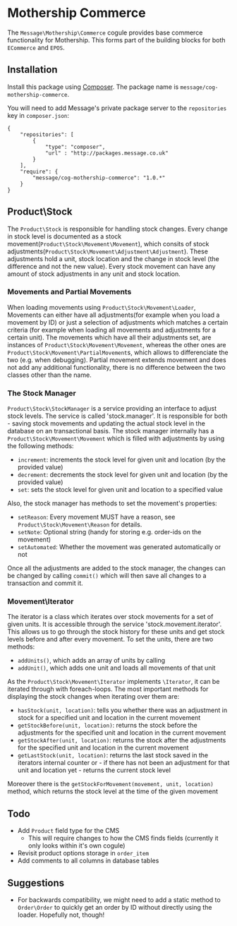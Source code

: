 # Mothership Commerce

The `Message\Mothership\Commerce` cogule provides base commerce functionality for Mothership. This forms part of the building blocks for both `ECommerce` and `EPOS`.

## Installation

Install this package using [Composer](http://getcomposer.org/). The package name is `message/cog-mothership-commerce`.

You will need to add Message's private package server to the `repositories` key in `composer.json`:

	{
		"repositories": [
			{
				"type": "composer",
				"url" : "http://packages.message.co.uk"
			}
		],
		"require": {
			"message/cog-mothership-commerce": "1.0.*"
		}
	}

## Product\Stock
The `Product\Stock` is responsible for handling stock changes.
Every change in stock level is documented as a stock movement(`Product\Stock\Movement\Movement`), which consits of stock adjustments(`Product\Stock\Movement\Adjustment\Adjustment`).
These adjustments hold a unit, stock location and the change in stock level (the difference and not the new value).
Every stock movement can have any amount of stock adjustments in any unit and stock location.

### Movements and Partial Movements
When loading movements using `Product\Stock\Movement\Loader`, Movements can either have all adjustments(for example when you load a movement by ID) or just a selection of adjustments which matches a certain criteria (for example when loading all movements and adjustments for a certain unit).
The movements which have all their adjustments set, are instances of `Product\Stock\Movement\Movement`, whereas the other ones are `Product\Stock\Movement\PartialMovement`s, which allows to differenciate the two (e.g. when debugging).
Partial movement extends movement and does not add any additional functionality, there is no difference between the two classes other than the name.

### The Stock Manager
`Product\Stock\StockManager` is a service providing an interface to adjust stock levels. The service is called 'stock.manager'.
It is responsible for both - saving stock movements and updating the actual stock level in the database on an transactional basis.
The stock manager internally has a `Product\Stock\Movement\Movement` which is filled with adjustments by using the following methods:
* `increment`: increments the stock level for given unit and location (by the provided value)
* `decrement`: decrements the stock level for given unit and location (by the provided value)
* `set`: sets the stock level for given unit and location to a specified value

Also, the stock manager has methods to set the movement's properties:
* `setReason`: Every movement MUST have a reason, see `Product\Stock\Movement\Reason` for details.
* `setNote`: Optional string (handy for storing e.g. order-ids on the movement)
* `setAutomated`: Whether the movement was generated automatically or not

Once all the adjustments are added to the stock manager, the changes can be changed by calling `commit()` which will then save all changes to a transaction and commit it.

### Movement\Iterator
The iterator is a class which iterates over stock movements for a set of given units. It is accessible through the service 'stock.movement.iterator'.
This allows us to go through the stock history for these units and get stock levels before and after every movement.
To set the units, there are two methods:
* `addUnits()`, which adds an array of units by calling
* `addUnit()`, which adds one unit and loads all movements of that unit

As the `Product\Stock\Movement\Iterator` implements `\Iterator`, it can be iterated through with foreach-loops.
The most important methods for displaying the stock changes when iterating over them are:
* `hasStock(unit, location)`: tells you whether there was an adjustment in stock for a specified unit and location in the current movement
* `getStockBefore(unit, location)`: returns the stock before the adjustments for the specified unit and location in the current movement
* `getStockAfter(unit, location)`: returns the stock after the adjustments for the specified unit and location in the current movement
* `getLastStock(unit, location)`: returns the last stock saved in the iterators internal counter or - if there has not been an adjustment for that unit and location yet - returns the current stock level

Moreover there is the `getStockForMovement(movement, unit, location)` method, which returns the stock level at the time of the given movement

## Todo

* Add `Product` field type for the CMS
	* This will require changes to how the CMS finds fields (currently it only looks within it's own cogule)
* Revisit product options storage in `order_item`
* Add comments to all columns in database tables

## Suggestions

* For backwards compatibility, we might need to add a static method to `Order\Order` to quickly get an order by ID without directly using the loader. Hopefully not, though!